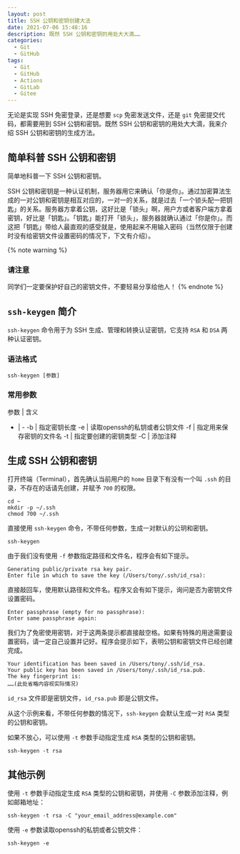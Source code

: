 ```yaml
---
layout: post
title: SSH 公钥和密钥创建大法
date: 2021-07-06 15:48:16
description: 既然 SSH 公钥和密钥的用处大大滴……
categories: 
  - Git
  - GitHub
tags: 
  - Git
  - GitHub
  - Actions
  - GitLab
  - Gitee
---
```


无论是实现 SSH 免密登录，还是想要 `scp` 免密发送文件，还是 `git` 免密提交代码，都需要用到 SSH 公钥和密钥。既然 SSH 公钥和密钥的用处大大滴，我来介绍 SSH 公钥和密钥的生成方法。

## 简单科普 SSH 公钥和密钥

简单地科普一下 SSH 公钥和密钥。

SSH 公钥和密钥是一种认证机制，服务器用它来确认「你是你」。通过加密算法生成的一对公钥和密钥是相互对应的，一对一的关系，就是过去「一个锁头配一把钥匙」的关系。服务器方拿着公钥，这好比是「锁头」啊，用户方或者客户端方拿着密钥，好比是「钥匙」。「钥匙」能打开「锁头」，服务器就确认通过「你是你」。而这把「钥匙」带给人最直观的感受就是，使用起来不用输入密码（当然仅限于创建时没有给密钥文件设置密码的情况下，下文有介绍）。

{% note warning %}
### 请注意
同学们一定要保护好自己的密钥文件，不要轻易分享给他人！
{% endnote %}

## `ssh-keygen` 简介

`ssh-keygen` 命令用于为 SSH 生成、管理和转换认证密钥，它支持 `RSA` 和 `DSA` 两种认证密钥。

### **语法格式**

``` shell
ssh-keygen [参数]
```

### **常用参数**

参数 | 含义
- | -
-b | 指定密钥长度
-e | 读取openssh的私钥或者公钥文件
-f | 指定用来保存密钥的文件名
-t | 指定要创建的密钥类型
-C | 添加注释

## 生成 SSH 公钥和密钥

打开终端（Terminal），首先确认当前用户的 `home` 目录下有没有一个叫 `.ssh` 的目录，不存在的话请先创建，并赋予 `700` 的权限。

``` shell
cd ~
mkdir -p ~/.ssh
chmod 700 ~/.ssh
```

直接使用 `ssh-keygen` 命令，不带任何参数，生成一对默认的公玥和密钥。

``` shell
ssh-keygen
```

由于我们没有使用 `-f` 参数指定路径和文件名，程序会有如下提示。

``` shell
Generating public/private rsa key pair.
Enter file in which to save the key (/Users/tony/.ssh/id_rsa):
```

直接敲回车，使用默认路径和文件名。程序又会有如下提示，询问是否为密钥文件设置密码。

``` shell
Enter passphrase (empty for no passphrase):
Enter same passphrase again:
```

我们为了免密使用密钥，对于这两条提示都直接敲空格。如果有特殊的用途需要设置密码，请一定自己设置并记好。程序会提示如下，表明公钥和密钥文件已经创建完成。

``` shell
Your identification has been saved in /Users/tony/.ssh/id_rsa.
Your public key has been saved in /Users/tony/.ssh/id_rsa.pub.
The key fingerprint is:
……(此处省略内容视实际情况)
```

`id_rsa` 文件即是密钥文件，`id_rsa.pub` 即是公钥文件。

从这个示例来看，不带任何参数的情况下，`ssh-keygen` 会默认生成一对 `RSA` 类型的公钥和密钥。

如果不放心，可以使用 `-t` 参数手动指定生成 `RSA` 类型的公钥和密钥。

``` shell
ssh-keygen -t rsa
```

## 其他示例

使用 `-t` 参数手动指定生成 `RSA` 类型的公钥和密钥，并使用 `-C` 参数添加注释，例如邮箱地址：

``` shell
ssh-keygen -t rsa -C "your_email_address@example.com"
```

使用 `-e` 参数读取openssh的私钥或者公钥文件：

``` shell
ssh-keygen -e
```
